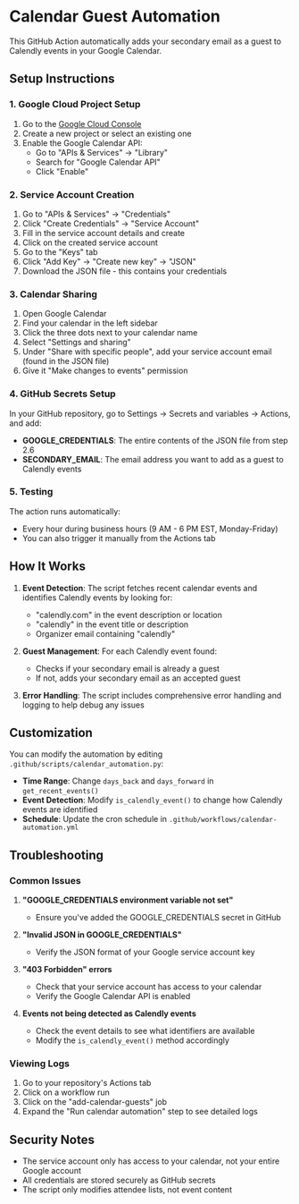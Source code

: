 # Calendar Guest Automation

This GitHub Action automatically adds your secondary email as a guest to Calendly events in your Google Calendar.

## Setup Instructions

### 1. Google Cloud Project Setup

1. Go to the [Google Cloud Console](https://console.cloud.google.com/)
2. Create a new project or select an existing one
3. Enable the Google Calendar API:
   - Go to "APIs & Services" → "Library"
   - Search for "Google Calendar API"
   - Click "Enable"

### 2. Service Account Creation

1. Go to "APIs & Services" → "Credentials"
2. Click "Create Credentials" → "Service Account"
3. Fill in the service account details and create
4. Click on the created service account
5. Go to the "Keys" tab
6. Click "Add Key" → "Create new key" → "JSON"
7. Download the JSON file - this contains your credentials

### 3. Calendar Sharing

1. Open Google Calendar
2. Find your calendar in the left sidebar
3. Click the three dots next to your calendar name
4. Select "Settings and sharing"
5. Under "Share with specific people", add your service account email (found in the JSON file)
6. Give it "Make changes to events" permission

### 4. GitHub Secrets Setup

In your GitHub repository, go to Settings → Secrets and variables → Actions, and add:

- **GOOGLE_CREDENTIALS**: The entire contents of the JSON file from step 2.6
- **SECONDARY_EMAIL**: The email address you want to add as a guest to Calendly events

### 5. Testing

The action runs automatically:
- Every hour during business hours (9 AM - 6 PM EST, Monday-Friday)
- You can also trigger it manually from the Actions tab

## How It Works

1. **Event Detection**: The script fetches recent calendar events and identifies Calendly events by looking for:
   - "calendly.com" in the event description or location
   - "calendly" in the event title or description
   - Organizer email containing "calendly"

2. **Guest Management**: For each Calendly event found:
   - Checks if your secondary email is already a guest
   - If not, adds your secondary email as an accepted guest

3. **Error Handling**: The script includes comprehensive error handling and logging to help debug any issues

## Customization

You can modify the automation by editing `.github/scripts/calendar_automation.py`:

- **Time Range**: Change `days_back` and `days_forward` in `get_recent_events()`
- **Event Detection**: Modify `is_calendly_event()` to change how Calendly events are identified
- **Schedule**: Update the cron schedule in `.github/workflows/calendar-automation.yml`

## Troubleshooting

### Common Issues

1. **"GOOGLE_CREDENTIALS environment variable not set"**
   - Ensure you've added the GOOGLE_CREDENTIALS secret in GitHub

2. **"Invalid JSON in GOOGLE_CREDENTIALS"**
   - Verify the JSON format of your Google service account key

3. **"403 Forbidden" errors**
   - Check that your service account has access to your calendar
   - Verify the Google Calendar API is enabled

4. **Events not being detected as Calendly events**
   - Check the event details to see what identifiers are available
   - Modify the `is_calendly_event()` method accordingly

### Viewing Logs

1. Go to your repository's Actions tab
2. Click on a workflow run
3. Click on the "add-calendar-guests" job
4. Expand the "Run calendar automation" step to see detailed logs

## Security Notes

- The service account only has access to your calendar, not your entire Google account
- All credentials are stored securely as GitHub secrets
- The script only modifies attendee lists, not event content